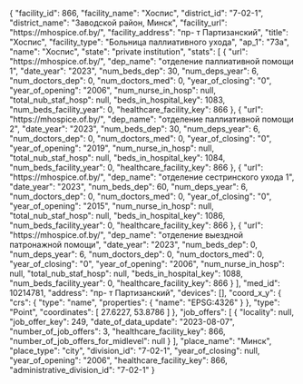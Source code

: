 {
    "facility_id": 866,
    "facility_name": "Хоспис",
    "district_id": "7-02-1",
    "district_name": "Заводской район, Минск",
    "facility_url": "https:\/\/mhospice.of.by\/",
    "facility_address": "пр- т Партизанский",
    "title": "Хоспис",
    "facility_type": "Больница паллиативного ухода",
    "ap_1": "73а",
    "name": "Хоспис",
    "state": "private institution",
    "stats": [
        {
            "url": "https:\/\/mhospice.of.by\/",
            "dep_name": "отделение паллиативной помощи 1",
            "date_year": "2023",
            "num_beds_dep": 30,
            "num_deps_year": 6,
            "num_doctors_dep": 0,
            "num_doctors_med": 0,
            "year_of_closing": "0",
            "year_of_opening": "2006",
            "num_nurse_in_hosp": null,
            "total_nub_staf_hosp": null,
            "beds_in_hospital_key": 1083,
            "num_beds_facility_year": 0,
            "healthcare_facility_key": 866
        },
        {
            "url": "https:\/\/mhospice.of.by\/",
            "dep_name": "отделение паллиативной помощи 2",
            "date_year": "2023",
            "num_beds_dep": 30,
            "num_deps_year": 6,
            "num_doctors_dep": 0,
            "num_doctors_med": 0,
            "year_of_closing": "0",
            "year_of_opening": "2019",
            "num_nurse_in_hosp": null,
            "total_nub_staf_hosp": null,
            "beds_in_hospital_key": 1084,
            "num_beds_facility_year": 0,
            "healthcare_facility_key": 866
        },
        {
            "url": "https:\/\/mhospice.of.by\/",
            "dep_name": "отделение сестринского ухода 1",
            "date_year": "2023",
            "num_beds_dep": 60,
            "num_deps_year": 6,
            "num_doctors_dep": 0,
            "num_doctors_med": 0,
            "year_of_closing": "0",
            "year_of_opening": "2015",
            "num_nurse_in_hosp": null,
            "total_nub_staf_hosp": null,
            "beds_in_hospital_key": 1086,
            "num_beds_facility_year": 0,
            "healthcare_facility_key": 866
        },
        {
            "url": "https:\/\/mhospice.of.by\/",
            "dep_name": "отделение выездной патронажной помощи",
            "date_year": "2023",
            "num_beds_dep": 0,
            "num_deps_year": 6,
            "num_doctors_dep": 0,
            "num_doctors_med": 0,
            "year_of_closing": "0",
            "year_of_opening": "2006",
            "num_nurse_in_hosp": null,
            "total_nub_staf_hosp": null,
            "beds_in_hospital_key": 1088,
            "num_beds_facility_year": 0,
            "healthcare_facility_key": 866
        }
    ],
    "med_id": 10214781,
    "address": "пр- т Партизанский",
    "devices": [],
    "coord_x_y": {
        "crs": {
            "type": "name",
            "properties": {
                "name": "EPSG:4326"
            }
        },
        "type": "Point",
        "coordinates": [
            27.6227,
            53.8786
        ]
    },
    "job_offers": [
        {
            "locality": null,
            "job_offer_key": 249,
            "date_of_data_update": "2023-08-07",
            "number_of_job_offers": 3,
            "healthcare_facility_key": 866,
            "number_of_job_offers_for_midlevel": null
        }
    ],
    "place_name": "Минск",
    "place_type": "city",
    "division_id": "7-02-1",
    "year_of_closing": null,
    "year_of_opening": "2006",
    "healthcare_facility_key": 866,
    "administrative_division_id": "7-02-1"
}